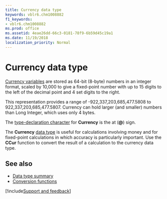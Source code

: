 ```yaml
---
title: Currency data type
keywords: vblr6.chm1008882
f1_keywords:
- vblr6.chm1008882
ms.prod: office
ms.assetid: 4eae26dd-66c3-0181-78f9-6b59d45c19a1
ms.date: 11/19/2018
localization_priority: Normal
---
```



# Currency data type

[Currency variables](../../Glossary/vbe-glossary.md#currency-data-type) are stored as 64-bit (8-byte) numbers in an integer format, scaled by 10,000 to give a fixed-point number with up to 15 digits to the left of the decimal point and 4 set digits to the right. 

This representation provides a range of -922,337,203,685,477.5808 to 922,337,203,685,477.5807. Currency can hold larger (and smaller) numbers than Long Integer, which uses only 4 bytes. 

The [type-declaration character](../../Glossary/vbe-glossary.md#type-declaration-character) for **Currency** is the at (**@**) sign.

The **Currency** [data type](../../Glossary/vbe-glossary.md#data-type) is useful for calculations involving money and for fixed-point calculations in which accuracy is particularly important. Use the **CCur** function to convert the result of a calculation to the currency data type.

## See also

- [Data type summary](data-type-summary.md)
- [Conversion functions](conversion-functions.md)

[!include[Support and feedback](~/includes/feedback-boilerplate.md)]
